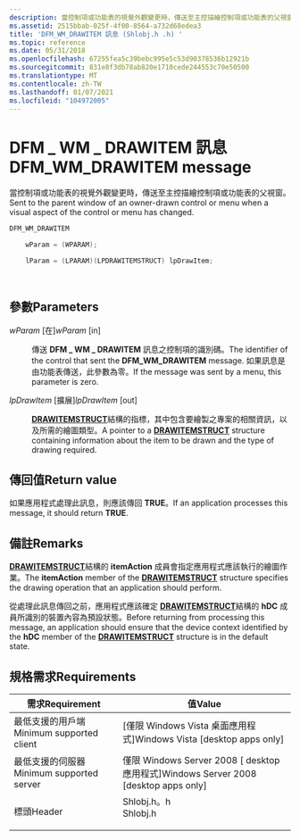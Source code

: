```yaml
---
description: 當控制項或功能表的視覺外觀變更時，傳送至主控描繪控制項或功能表的父視窗。
ms.assetid: 2515bbab-025f-4f00-8564-a732d68edea3
title: 'DFM_WM_DRAWITEM 訊息 (Shlobj.h .h) '
ms.topic: reference
ms.date: 05/31/2018
ms.openlocfilehash: 67255fea5c39bebc995e5c53d90378536b12921b
ms.sourcegitcommit: 831e8f3db78ab820e1710cede244553c70e50500
ms.translationtype: MT
ms.contentlocale: zh-TW
ms.lasthandoff: 01/07/2021
ms.locfileid: "104972005"
---
```

# <a name="dfm_wm_drawitem-message"></a><span data-ttu-id="ec627-103">DFM \_ WM \_ DRAWITEM 訊息</span><span class="sxs-lookup"><span data-stu-id="ec627-103">DFM\_WM\_DRAWITEM message</span></span>

<span data-ttu-id="ec627-104">當控制項或功能表的視覺外觀變更時，傳送至主控描繪控制項或功能表的父視窗。</span><span class="sxs-lookup"><span data-stu-id="ec627-104">Sent to the parent window of an owner-drawn control or menu when a visual aspect of the control or menu has changed.</span></span>


```C++
DFM_WM_DRAWITEM 

    wParam = (WPARAM);

    lParam = (LPARAM)(LPDRAWITEMSTRUCT) lpDrawItem;

            
```



## <a name="parameters"></a><span data-ttu-id="ec627-105">參數</span><span class="sxs-lookup"><span data-stu-id="ec627-105">Parameters</span></span>

<dl> <dt>

<span data-ttu-id="ec627-106">*wParam* \[在\]</span><span class="sxs-lookup"><span data-stu-id="ec627-106">*wParam* \[in\]</span></span>
</dt> <dd>

<span data-ttu-id="ec627-107">傳送 **DFM \_ WM \_ DRAWITEM** 訊息之控制項的識別碼。</span><span class="sxs-lookup"><span data-stu-id="ec627-107">The identifier of the control that sent the **DFM\_WM\_DRAWITEM** message.</span></span> <span data-ttu-id="ec627-108">如果訊息是由功能表傳送，此參數為零。</span><span class="sxs-lookup"><span data-stu-id="ec627-108">If the message was sent by a menu, this parameter is zero.</span></span>

</dd> <dt>

<span data-ttu-id="ec627-109">*lpDrawItem* \[擴展\]</span><span class="sxs-lookup"><span data-stu-id="ec627-109">*lpDrawItem* \[out\]</span></span>
</dt> <dd>

<span data-ttu-id="ec627-110">[**DRAWITEMSTRUCT**](/windows/win32/api/winuser/ns-winuser-drawitemstruct)結構的指標，其中包含要繪製之專案的相關資訊，以及所需的繪圖類型。</span><span class="sxs-lookup"><span data-stu-id="ec627-110">A pointer to a [**DRAWITEMSTRUCT**](/windows/win32/api/winuser/ns-winuser-drawitemstruct) structure containing information about the item to be drawn and the type of drawing required.</span></span>

</dd> </dl>

## <a name="return-value"></a><span data-ttu-id="ec627-111">傳回值</span><span class="sxs-lookup"><span data-stu-id="ec627-111">Return value</span></span>

<span data-ttu-id="ec627-112">如果應用程式處理此訊息，則應該傳回 **TRUE**。</span><span class="sxs-lookup"><span data-stu-id="ec627-112">If an application processes this message, it should return **TRUE**.</span></span>

## <a name="remarks"></a><span data-ttu-id="ec627-113">備註</span><span class="sxs-lookup"><span data-stu-id="ec627-113">Remarks</span></span>

<span data-ttu-id="ec627-114">[**DRAWITEMSTRUCT**](/windows/win32/api/winuser/ns-winuser-drawitemstruct)結構的 **itemAction** 成員會指定應用程式應該執行的繪圖作業。</span><span class="sxs-lookup"><span data-stu-id="ec627-114">The **itemAction** member of the [**DRAWITEMSTRUCT**](/windows/win32/api/winuser/ns-winuser-drawitemstruct) structure specifies the drawing operation that an application should perform.</span></span>

<span data-ttu-id="ec627-115">從處理此訊息傳回之前，應用程式應該確定 [**DRAWITEMSTRUCT**](/windows/win32/api/winuser/ns-winuser-drawitemstruct)結構的 **hDC** 成員所識別的裝置內容為預設狀態。</span><span class="sxs-lookup"><span data-stu-id="ec627-115">Before returning from processing this message, an application should ensure that the device context identified by the **hDC** member of the [**DRAWITEMSTRUCT**](/windows/win32/api/winuser/ns-winuser-drawitemstruct) structure is in the default state.</span></span>

## <a name="requirements"></a><span data-ttu-id="ec627-116">規格需求</span><span class="sxs-lookup"><span data-stu-id="ec627-116">Requirements</span></span>



| <span data-ttu-id="ec627-117">需求</span><span class="sxs-lookup"><span data-stu-id="ec627-117">Requirement</span></span> | <span data-ttu-id="ec627-118">值</span><span class="sxs-lookup"><span data-stu-id="ec627-118">Value</span></span> |
|-------------------------------------|-------------------------------------------------------------------------------------|
| <span data-ttu-id="ec627-119">最低支援的用戶端</span><span class="sxs-lookup"><span data-stu-id="ec627-119">Minimum supported client</span></span><br/> | <span data-ttu-id="ec627-120">\[僅限 Windows Vista 桌面應用程式\]</span><span class="sxs-lookup"><span data-stu-id="ec627-120">Windows Vista \[desktop apps only\]</span></span><br/>                                      |
| <span data-ttu-id="ec627-121">最低支援的伺服器</span><span class="sxs-lookup"><span data-stu-id="ec627-121">Minimum supported server</span></span><br/> | <span data-ttu-id="ec627-122">僅限 Windows Server 2008 \[ desktop 應用程式\]</span><span class="sxs-lookup"><span data-stu-id="ec627-122">Windows Server 2008 \[desktop apps only\]</span></span><br/>                                |
| <span data-ttu-id="ec627-123">標頭</span><span class="sxs-lookup"><span data-stu-id="ec627-123">Header</span></span><br/>                   | <dl> <span data-ttu-id="ec627-124"><dt>Shlobj.h。h</dt></span><span class="sxs-lookup"><span data-stu-id="ec627-124"><dt>Shlobj.h</dt></span></span> </dl> |



 

 
